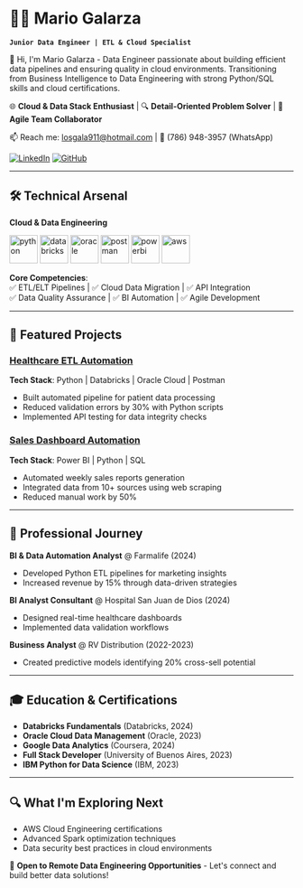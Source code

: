 # 👨‍💼 Mario Galarza
**`Junior Data Engineer | ETL & Cloud Specialist`**

👋 Hi, I'm Mario Galarza - Data Engineer passionate about building efficient data pipelines and ensuring quality in cloud environments. Transitioning from Business Intelligence to Data Engineering with strong Python/SQL skills and cloud certifications.

🌐 **Cloud & Data Stack Enthusiast** | 🔍 **Detail-Oriented Problem Solver** | 🚀 **Agile Team Collaborator**

📫 Reach me: [losgala911@hotmail.com](mailto:losgala911@hotmail.com) | 📱 (786) 948-3957 (WhatsApp)

[![LinkedIn](https://img.shields.io/badge/LinkedIn-Data_Engineer_Profile-blue?logo=linkedin&style=for-the-badge)](https://www.linkedin.com/in/losgala/)
[![GitHub](https://img.shields.io/badge/GitHub-Data_Projects-black?logo=github&style=for-the-badge)](https://github.com/LosGala)

---

## 🛠️ Technical Arsenal

**Cloud & Data Engineering**  
<p align="left">
  <img alt="python" width="50px" src="https://cdn.jsdelivr.net/gh/devicons/devicon@latest/icons/python/python-original.svg" />
  <img alt="databricks" width="50px" src="https://www.vectorlogo.zone/logos/databricks/databricks-icon.svg" />
  <img alt="oracle" width="50px" src="https://cdn.jsdelivr.net/gh/devicons/devicon@latest/icons/oracle/oracle-original.svg" />
  <img alt="postman" width="50px" src="https://www.vectorlogo.zone/logos/getpostman/getpostman-icon.svg" />
  <img alt="powerbi" width="50px" src="https://upload.wikimedia.org/wikipedia/commons/c/cf/New_Power_BI_Logo.svg" />
  <img alt="aws" width="50px" src="https://cdn.jsdelivr.net/gh/devicons/devicon@latest/icons/amazonwebservices/amazonwebservices-original.svg" />
</p>

**Core Competencies**:  
✅ ETL/ELT Pipelines | ✅ Cloud Data Migration | ✅ API Integration  
✅ Data Quality Assurance | ✅ BI Automation | ✅ Agile Development

---

## 🚀 Featured Projects

### [Healthcare ETL Automation](https://github.com/LosGala/healthcare-etl)
**Tech Stack**: Python | Databricks | Oracle Cloud | Postman  
- Built automated pipeline for patient data processing
- Reduced validation errors by 30% with Python scripts
- Implemented API testing for data integrity checks

### [Sales Dashboard Automation](https://github.com/LosGala/sales-automation)
**Tech Stack**: Power BI | Python | SQL  
- Automated weekly sales reports generation
- Integrated data from 10+ sources using web scraping
- Reduced manual work by 50%

---

## 💼 Professional Journey

**BI & Data Automation Analyst** @ Farmalife (2024)  
- Developed Python ETL pipelines for marketing insights
- Increased revenue by 15% through data-driven strategies

**BI Analyst Consultant** @ Hospital San Juan de Dios (2024)  
- Designed real-time healthcare dashboards
- Implemented data validation workflows

**Business Analyst** @ RV Distribution (2022-2023)  
- Created predictive models identifying 20% cross-sell potential

---

## 🎓 Education & Certifications

- **Databricks Fundamentals** (Databricks, 2024)
- **Oracle Cloud Data Management** (Oracle, 2023)
- **Google Data Analytics** (Coursera, 2024)
- **Full Stack Developer** (University of Buenos Aires, 2023)
- **IBM Python for Data Science** (IBM, 2023)

---

## 🔍 What I'm Exploring Next
- AWS Cloud Engineering certifications
- Advanced Spark optimization techniques
- Data security best practices in cloud environments

🌟 **Open to Remote Data Engineering Opportunities** - Let's connect and build better data solutions!
